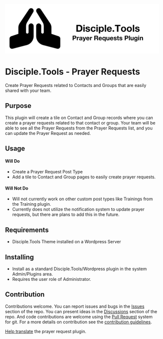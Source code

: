 
![Plugin Banner](https://raw.githubusercontent.com/micahmills/disciple-tools-prayer-request/master/banner.png)

# Disciple.Tools - Prayer Requests

Create Prayer Requests related to Contacts and Groups that are easily shared with your team.

## Purpose

This plugin will create a tile on Contact and Group records where you can create a prayer requests related to that contact or group. Your team will be able to see all the Prayer Requests from the Prayer Requests list, and you can update the Prayer Request as needed.

## Usage

#### Will Do

- Create a Prayer Request Post Type
- Add a tile to Contact and Group pages to easily create prayer requests.

#### Will Not Do

- Will not currently work on other custom post types like Trainings from the Training plugin.
- Currently does not utilize the notification system to update prayer requests, but there are plans to add this in the future.

## Requirements

- Disciple.Tools Theme installed on a Wordpress Server

## Installing

- Install as a standard Disciple.Tools/Wordpress plugin in the system Admin/Plugins area.
- Requires the user role of Administrator.

## Contribution

Contributions welcome. You can report issues and bugs in the
[Issues](https://github.com/micahmills/disciple-tools-prayer-requests/issues) section of the repo. You can present ideas
in the [Discussions](https://github.com/micahmills/disciple-tools-prayer-requests/discussions) section of the repo. And
code contributions are welcome using the [Pull Request](https://github.com/micahmills/disciple-tools-prayer-requests/pulls)
system for git. For a more details on contribution see the
[contribution guidelines](https://github.com/micahmills/disciple-tools-prayer-requests/blob/master/CONTRIBUTING.md).

[Help translate](https://poeditor.com/join/project/qcqvI469XR) the prayer request plugin.
